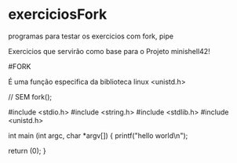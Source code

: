 # exerciciosFork
programas para testar os exercicios com fork, pipe

Exercicios que servirão como base para o Projeto minishell42!

#FORK

É uma função especifica da biblioteca linux <unistd.h>

// SEM fork();

#include <stdio.h>
#include <string.h> 
#include <stdlib.h>
#include <unistd.h>
 
int main (int argc, char *argv[])
{
  printf("hello world\n");

  return (0);
}
